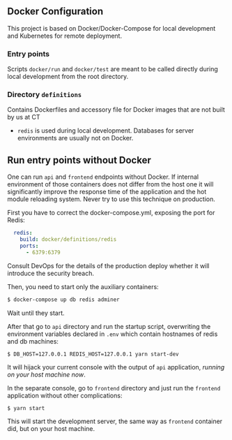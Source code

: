 ## Docker Configuration

This project is based on Docker/Docker-Compose for local development and Kubernetes for remote deployment. 

### Entry points

Scripts `docker/run` and `docker/test` are meant to be called directly during local development from the root directory.

### Directory `definitions`

Contains Dockerfiles and accessory file for Docker images that are not built by us at CT

* `redis` is used during local development. Databases for server environments are usually not on Docker.

## Run entry points without Docker

One can run `api` and `frontend` endpoints without Docker.
If internal environment of those containers does not differ from the host one it will significantly improve
the response time of the application and the hot module reloading system.
Never try to use this technique on production.

First you have to correct the docker-compose.yml, exposing the port for Redis:

```yaml
  redis:
    build: docker/definitions/redis
    ports: 
      - 6379:6379
```

Consult DevOps for the details of the production deploy whether it will introduce the security breach.

Then, you need to start only the auxiliary containers:

```bash
$ docker-compose up db redis adminer
```

Wait until they start.

After that go to `api` directory and run the startup script, overwriting the environment variables declared in `.env` which contain hostnames of redis and db machines:

```shell
$ DB_HOST=127.0.0.1 REDIS_HOST=127.0.0.1 yarn start-dev
```

It will hijack your current console with the output of `api` application, _running on your host machine now_.

In the separate console, go to `frontend` directory and just run the `frontend` application without other complications:

```shell
$ yarn start
```

This will start the development server, the same way as `frontend` container did, but on your host machine.
